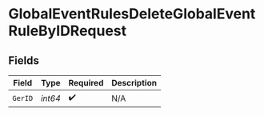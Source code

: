# GlobalEventRulesDeleteGlobalEventRuleByIDRequest


## Fields

| Field              | Type               | Required           | Description        |
| ------------------ | ------------------ | ------------------ | ------------------ |
| `GerID`            | *int64*            | :heavy_check_mark: | N/A                |
